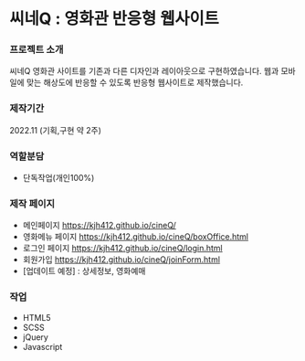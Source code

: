 # 씨네Q : 영화관 반응형 웹사이트

### 프로젝트 소개
씨네Q 영화관 사이트를 기존과 다른 디자인과 레이아웃으로 구현하였습니다.
웹과 모바일에 맞는 해상도에 반응할 수 있도록 반응형 웹사이트로 제작했습니다. 

### 제작기간
2022.11 (기획,구현 약 2주)

### 역할분담
- 단독작업(개인100%)

### 제작 페이지
- 메인페이지 <a>https://kjh412.github.io/cineQ/<a>
- 영화메뉴 페이지 <a>https://kjh412.github.io/cineQ/boxOffice.html</a>
- 로그인 페이지 <a>https://kjh412.github.io/cineQ/login.html</a>
- 회원가입 <a>https://kjh412.github.io/cineQ/joinForm.html</a>
- [업데이트 예정] : 상세정보, 영화예매

### 작업
- HTML5
- SCSS
- jQuery
- Javascript
